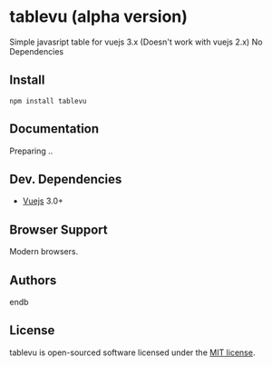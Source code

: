 # tablevu (alpha version)
Simple javasript table for vuejs 3.x (Doesn't work with vuejs 2.x)
No Dependencies

## Install
```shell
npm install tablevu
```

## Documentation

Preparing ..


## Dev. Dependencies

- [Vuejs](https://github.com/vuejs/vue) 3.0+


## Browser Support

Modern browsers.


## Authors
endb

## License
tablevu is open-sourced software licensed under the [MIT license](http://opensource.org/licenses/MIT).
